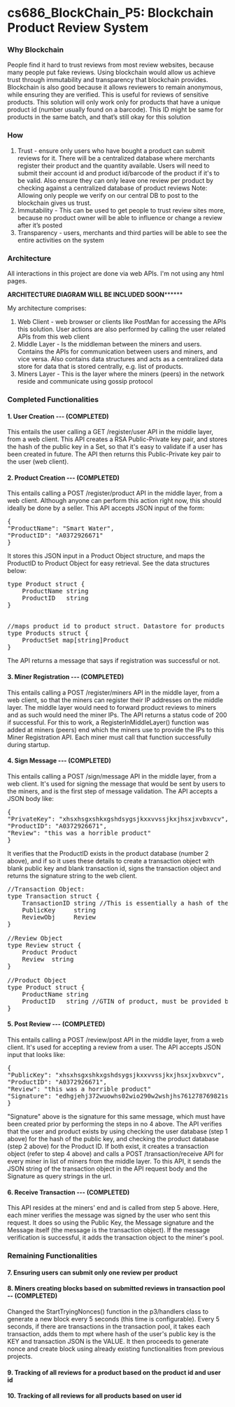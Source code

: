 # cs686_BlockChain_P5: Blockchain Product Review System

### Why Blockchain

People find it hard to trust reviews from most review websites, because many people put fake reviews. Using blockchain would allow us achieve trust through immutability and transparency that blockchain provides. Blockchain is also good because it allows reviewers to remain anonymous, while ensuring they are verified. This is useful for reviews of sensitive products. This solution will only work only for products that have a unique product id (number usually found on a barcode). This ID might be same for products in the same batch, and that’s still okay for this solution

### How

1. Trust - ensure only users who have bought a product can submit reviews for it. There will be a centralized database where merchants register their product and the quantity available. Users will need to submit their account id and product id/barcode of the product if it's to be valid. Also ensure they can only leave one review per product by checking against a centralized database of product reviews
Note: Allowing only people we verify on our central DB to post to the blockchain gives us trust. 
2. Immutability - This can be used to get people to trust review sites more, because no product owner will be able to influence or change a review after it’s posted
3. Transparency - users, merchants and third parties will be able to see the entire activities on the system

### Architecture

All interactions in this project are done via web APIs. I'm not using any html pages.

****ARCHITECTURE DIAGRAM WILL BE INCLUDED SOON**********

My architecture comprises:
1) Web Client - web browser or clients like PostMan for accessing the APIs this solution. User actions are also performed by calling the user related APIs from this web client 
2) Middle Layer - Is the middleman between the miners and users. Contains the APIs for communication between users and miners, and vice versa. Also contains data structures and acts as a centralized data store for data that is stored centrally, e.g. list of products.
3) Miners Layer - This is the layer where the miners (peers) in the network reside and communicate using gossip protocol

### Completed Functionalities

#### 1. User Creation --- (COMPLETED)
This entails the user calling a GET /register/user API in the middle layer, from a web client. This API creates a RSA Public-Private key pair, and stores the hash of the public key in a Set, so that it's easy to validate if a user has been created in future. The API then returns this Public-Private key pair to the user (web client).

#### 2. Product Creation --- (COMPLETED)
This entails calling a POST /register/product API in the middle layer, from a web client. Although anyone can perform this action right now, this should ideally be done by a seller. This API accepts JSON input of the form:

<pre>
{
"ProductName": "Smart Water",
"ProductID": "A0372926671"
}
</pre>

It stores this JSON input in a Product Object structure, and maps the ProductID to Product Object for easy retrieval. See the data structures below:

<pre>
type Product struct {
	ProductName string
	ProductID   string 
}


//maps product id to product struct. Datastore for products
type Products struct {
	ProductSet map[string]Product 
}
</pre>

The API returns a message that says if registration was successful or not.

#### 3. Miner Registration --- (COMPLETED)
This entails calling a POST /register/miners API in the middle layer, from a web client, so that the miners can register their IP addresses on the middle layer. The middle layer would need to forward product reviews to miners and as such would need the miner IPs. The API returns a status code of 200 if successful. For this to work, a RegisterInMiddleLayer() function was added at miners (peers) end which the miners use to provide the IPs to this Miner Registration API. Each miner must call that function successfully during startup.

#### 4. Sign Message --- (COMPLETED)
This entails calling a POST /sign/message API in the middle layer, from a web client. It's used for signing the message that would be sent by users to the miners, and is the first step of message validation. The API accepts a JSON body like:

<pre>
{
"PrivateKey": "xhsxhsgxshkxgshdsygsjkxxvvssjkxjhsxjxvbxvcv",
"ProductID": "A0372926671",
"Review": "this was a horrible product"
}
</pre>

It verifies that the ProductID exists in the product database (number 2 above), and if so it uses these details to create a transaction object with blank public key and blank transaction id, signs the transaction object and returns the signature string to the web client. 

<pre>
//Transaction Object:
type Transaction struct {
	TransactionID string //This is essentially a hash of the transaction object
	PublicKey     string
	ReviewObj     Review
}

//Review Object
type Review struct {
	Product Product
	Review  string
}

//Product Object
type Product struct {
	ProductName string
	ProductID   string //GTIN of product, must be provided by merchant by checking the product
}
</pre>

#### 5. Post Review --- (COMPLETED)
This entails calling a POST /review/post API in the middle layer, from a web client. It's used for accepting a review from a user. The API accepts JSON input that looks like:

<pre>
{
"PublicKey": "xhsxhsgxshkxgshdsygsjkxxvvssjkxjhsxjxvbxvcv",
"ProductID": "A0372926671",
"Review": "this was a horrible product"
"Signature": "edhgjehj372wuowhs02wio290w2wshjhs761278769821sfjsfsjhg387268972"
}
</pre>

"Signature" above is the signature for this same message, which must have been created prior by performing the steps in no 4 above.
The API verifies that the user and product exists by using checking the user database (step 1 above) for the hash of the public key, and checking the product database (step 2 above) for the Product ID. If both exist, it creates a transaction object (refer to step 4 above) and calls a POST /transaction/receive API for every miner in list of miners from the middle layer. To this API, it sends the JSON string of the transaction object in the API request body and the Signature as query strings in the url.

#### 6. Receive Transaction --- (COMPLETED)
This API resides at the miners' end and is called from step 5 above. Here, each miner verifies the message was signed by the user who sent this request. It does so using the Public Key, the Message signature and the Message itself (the message is the transaction object). 
If the message verification is successful, it adds the transaction object to the miner's pool.



### Remaining Functionalities

#### 7. Ensuring users can submit only one review per product

#### 8. Miners creating blocks based on submitted reviews in transaction pool -- (COMPLETED)
Changed the StartTryingNonces() function in the p3/handlers class to generate a new block every 5 seconds (this time is configurable). Every 5 seconds, if there are transactions in the transaction pool, it takes each transaction, adds them to mpt where hash of the user's public key is the KEY and transaction JSON is the VALUE. It then proceeds to generate nonce and create block using already existing functionalities from previous projects.

#### 9. Tracking of all reviews for a product based on the product id and user id

#### 10. Tracking of all reviews for all products based on user id
